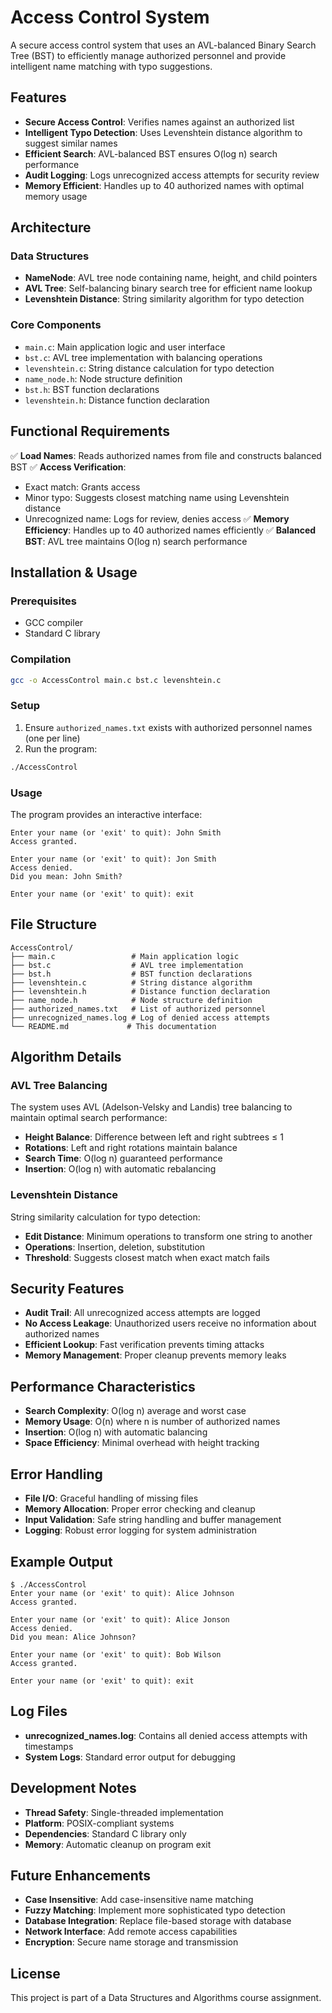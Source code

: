 # Access Control System

A secure access control system that uses an AVL-balanced Binary Search Tree (BST) to efficiently manage authorized personnel and provide intelligent name matching with typo suggestions.

## Features

- **Secure Access Control**: Verifies names against an authorized list
- **Intelligent Typo Detection**: Uses Levenshtein distance algorithm to suggest similar names
- **Efficient Search**: AVL-balanced BST ensures O(log n) search performance
- **Audit Logging**: Logs unrecognized access attempts for security review
- **Memory Efficient**: Handles up to 40 authorized names with optimal memory usage

## Architecture

### Data Structures
- **NameNode**: AVL tree node containing name, height, and child pointers
- **AVL Tree**: Self-balancing binary search tree for efficient name lookup
- **Levenshtein Distance**: String similarity algorithm for typo detection

### Core Components
- `main.c`: Main application logic and user interface
- `bst.c`: AVL tree implementation with balancing operations
- `levenshtein.c`: String distance calculation for typo detection
- `name_node.h`: Node structure definition
- `bst.h`: BST function declarations
- `levenshtein.h`: Distance function declaration

## Functional Requirements

✅ **Load Names**: Reads authorized names from file and constructs balanced BST
✅ **Access Verification**: 
- Exact match: Grants access
- Minor typo: Suggests closest matching name using Levenshtein distance
- Unrecognized name: Logs for review, denies access
✅ **Memory Efficiency**: Handles up to 40 authorized names efficiently
✅ **Balanced BST**: AVL tree maintains O(log n) search performance

## Installation & Usage

### Prerequisites
- GCC compiler
- Standard C library

### Compilation
```bash
gcc -o AccessControl main.c bst.c levenshtein.c
```

### Setup
1. Ensure `authorized_names.txt` exists with authorized personnel names (one per line)
2. Run the program:
```bash
./AccessControl
```

### Usage
The program provides an interactive interface:

```
Enter your name (or 'exit' to quit): John Smith
Access granted.

Enter your name (or 'exit' to quit): Jon Smith
Access denied.
Did you mean: John Smith?

Enter your name (or 'exit' to quit): exit
```

## File Structure

```
AccessControl/
├── main.c                 # Main application logic
├── bst.c                  # AVL tree implementation
├── bst.h                  # BST function declarations
├── levenshtein.c          # String distance algorithm
├── levenshtein.h          # Distance function declaration
├── name_node.h            # Node structure definition
├── authorized_names.txt   # List of authorized personnel
├── unrecognized_names.log # Log of denied access attempts
└── README.md             # This documentation
```

## Algorithm Details

### AVL Tree Balancing
The system uses AVL (Adelson-Velsky and Landis) tree balancing to maintain optimal search performance:

- **Height Balance**: Difference between left and right subtrees ≤ 1
- **Rotations**: Left and right rotations maintain balance
- **Search Time**: O(log n) guaranteed performance
- **Insertion**: O(log n) with automatic rebalancing

### Levenshtein Distance
String similarity calculation for typo detection:

- **Edit Distance**: Minimum operations to transform one string to another
- **Operations**: Insertion, deletion, substitution
- **Threshold**: Suggests closest match when exact match fails

## Security Features

- **Audit Trail**: All unrecognized access attempts are logged
- **No Access Leakage**: Unauthorized users receive no information about authorized names
- **Efficient Lookup**: Fast verification prevents timing attacks
- **Memory Management**: Proper cleanup prevents memory leaks

## Performance Characteristics

- **Search Complexity**: O(log n) average and worst case
- **Memory Usage**: O(n) where n is number of authorized names
- **Insertion**: O(log n) with automatic balancing
- **Space Efficiency**: Minimal overhead with height tracking

## Error Handling

- **File I/O**: Graceful handling of missing files
- **Memory Allocation**: Proper error checking and cleanup
- **Input Validation**: Safe string handling and buffer management
- **Logging**: Robust error logging for system administration

## Example Output

```
$ ./AccessControl
Enter your name (or 'exit' to quit): Alice Johnson
Access granted.

Enter your name (or 'exit' to quit): Alice Jonson
Access denied.
Did you mean: Alice Johnson?

Enter your name (or 'exit' to quit): Bob Wilson
Access granted.

Enter your name (or 'exit' to quit): exit
```

## Log Files

- **unrecognized_names.log**: Contains all denied access attempts with timestamps
- **System Logs**: Standard error output for debugging

## Development Notes

- **Thread Safety**: Single-threaded implementation
- **Platform**: POSIX-compliant systems
- **Dependencies**: Standard C library only
- **Memory**: Automatic cleanup on program exit

## Future Enhancements

- **Case Insensitive**: Add case-insensitive name matching
- **Fuzzy Matching**: Implement more sophisticated typo detection
- **Database Integration**: Replace file-based storage with database
- **Network Interface**: Add remote access capabilities
- **Encryption**: Secure name storage and transmission

## License

This project is part of a Data Structures and Algorithms course assignment.
